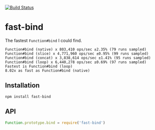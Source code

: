 [![Build Status](https://travis-ci.org/nathan7/fast-bind.svg?branch=master)](https://travis-ci.org/nathan7/fast-bind)
# fast-bind
  
  The fastest `Function#bind` I could find.

```
Function#bind (native) x 803,410 ops/sec ±2.35% (79 runs sampled)
Function#bind (slice) x 4,771,960 ops/sec ±0.95% (99 runs sampled)
Function#bind (concat) x 3,838,614 ops/sec ±1.41% (95 runs sampled)
Function#bind (loop) x 6,440,278 ops/sec ±0.69% (97 runs sampled)
Fastest is Function#bind (loop)
8.02x as fast as Function#bind (native)
```

## Installation

    npm install fast-bind

## API

```js
Function.prototype.bind = require('fast-bind')
```
